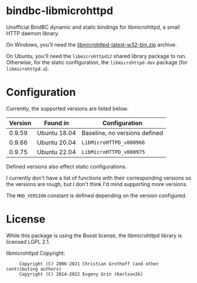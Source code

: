 # bindbc-libmicrohttpd

Unofficial BindBC dynamic and static bindings for libmicrohttpd, a small HTTP
daemon library.

On Windows, you'll need the
[libmicrohttpd-latest-w32-bin.zip](https://www.gnu.org/software/libmicrohttpd/)
archive.

On Ubuntu, you'll need the `libmicrohttpd12` shared library package to run. Otherwise,
for the static configuration, the `libmicrohttpd-dev` package (for `libmicrohttpd.a`).

# Configuration

Currently, the supported versions are listed below.

| Version | Found in | Configuration |
|---|---|---|
| 0.9.59 | Ubuntu 18.04 | Baseline, no versions defined |
| 0.9.66 | Ubuntu 20.04 | `LibMicroHTTPD_v000966` |
| 0.9.75 | Ubuntu 22.04 | `LibMicroHTTPD_v000975` |

Defined versions also effect static configurations.

I currently don't have a list of functions with their corresponding versions
so the versions are rough, but I don't think I'd mind supporting more versions.

The `MHD_VERSION` constant is defined depending on the version configured.

# License

While this package is using the Boost license, the libmicrohttpd library is
licensed LGPL 2.1.

libmicrohttpd Copyright:
```
     Copyright (C) 2006-2021 Christian Grothoff (and other contributing authors)
     Copyright (C) 2014-2022 Evgeny Grin (Karlson2k)
```